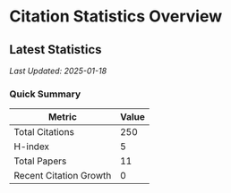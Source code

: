 # Citation Statistics Overview

## Latest Statistics
*Last Updated: 2025-01-18*

### Quick Summary
| Metric | Value |
| ------ | ----- |
| Total Citations | 250 |
| H-index | 5 |
| Total Papers | 11 |
| Recent Citation Growth | 0 |